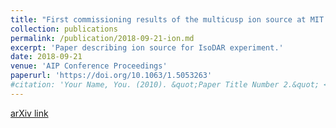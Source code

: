 ```yaml
---
title: "First commissioning results of the multicusp ion source at MIT (MIST-1) for $H^+_2$"
collection: publications
permalink: /publication/2018-09-21-ion.md
excerpt: 'Paper describing ion source for IsoDAR experiment.'
date: 2018-09-21
venue: 'AIP Conference Proceedings'
paperurl: 'https://doi.org/10.1063/1.5053263'
#citation: 'Your Name, You. (2010). &quot;Paper Title Number 2.&quot; <i>Journal 1</i>. 1(2).'
---
```


[arXiv link](https://arxiv.org/abs/1811.01868)
